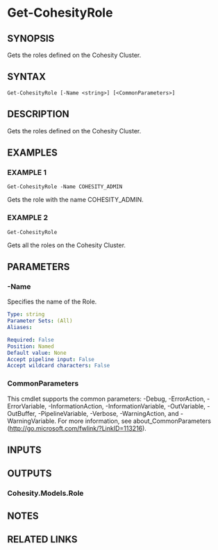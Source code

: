 # Get-CohesityRole

## SYNOPSIS
Gets the roles defined on the Cohesity Cluster.

## SYNTAX

```
Get-CohesityRole [-Name <string>] [<CommonParameters>]
```

## DESCRIPTION
Gets the roles defined on the Cohesity Cluster.

## EXAMPLES

### EXAMPLE 1
```
Get-CohesityRole -Name COHESITY_ADMIN
```

Gets the role with the name COHESITY_ADMIN.

### EXAMPLE 2
```
Get-CohesityRole
```

Gets all the roles on the Cohesity Cluster.

## PARAMETERS

### -Name
Specifies the name of the Role.

```yaml
Type: string
Parameter Sets: (All)
Aliases:

Required: False
Position: Named
Default value: None
Accept pipeline input: False
Accept wildcard characters: False
```

### CommonParameters
This cmdlet supports the common parameters: -Debug, -ErrorAction, -ErrorVariable, -InformationAction, -InformationVariable, -OutVariable, -OutBuffer, -PipelineVariable, -Verbose, -WarningAction, and -WarningVariable.
For more information, see about_CommonParameters (http://go.microsoft.com/fwlink/?LinkID=113216).

## INPUTS

## OUTPUTS

### Cohesity.Models.Role
## NOTES

## RELATED LINKS
